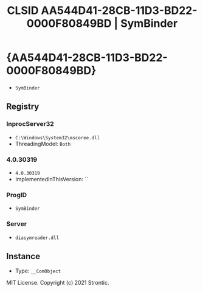 ﻿---
title: "CLSID AA544D41-28CB-11D3-BD22-0000F80849BD | SymBinder"
excerpt: What is COM-Object CLSID AA544D41-28CB-11D3-BD22-0000F80849BD?
---

# {AA544D41-28CB-11D3-BD22-0000F80849BD}

* `SymBinder`

## Registry


### InprocServer32

* `C:\Windows\System32\mscoree.dll`
* ThreadingModel: `Both`

### 4.0.30319

* `4.0.30319`
* ImplementedInThisVersion: ``

### ProgID

* `SymBinder`

### Server

* `diasymreader.dll`

## Instance

* Type: `__ComObject`

MIT License. Copyright (c) 2021 Strontic.


